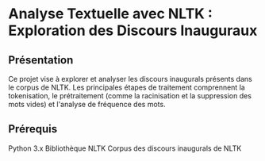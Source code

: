 # Analyse Textuelle avec NLTK : Exploration des Discours Inauguraux
## Présentation
Ce projet vise à explorer et analyser les discours inaugurals présents dans le corpus de NLTK. Les principales étapes de traitement comprennent la tokenisation, le prétraitement (comme la racinisation et la suppression des mots vides) et l'analyse de fréquence des mots.

## Prérequis
Python 3.x
Bibliothèque NLTK
Corpus des discours inaugurals de NLTK
